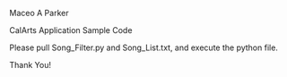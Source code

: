 Maceo A Parker

CalArts Application Sample Code

Please pull Song_Filter.py and Song_List.txt, and execute the python file.

Thank You!
